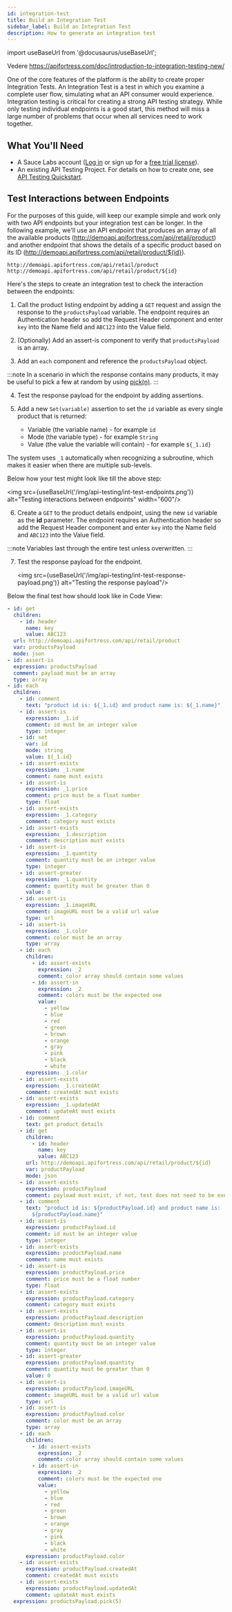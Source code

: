 ```yaml
---
id: integration-test
title: Build an Integration Test
sidebar_label: Build an Integration Test
description: How to generate an integration test
---
```


import useBaseUrl from '@docusaurus/useBaseUrl';

Vedere https://apifortress.com/doc/introduction-to-integration-testing-new/

One of the core features of the platform is the ability to create proper Integration Tests. An Integration Test is a test in which you examine a complete user flow, simulating what an API consumer would experience. Integration testing is critical for creating a strong API testing strategy. While only testing individual endpoints is a good start, this method will miss a large number of problems that occur when all services need to work together.

## What You'll Need

- A Sauce Labs account ([Log in](https://accounts.saucelabs.com/am/XUI/#login/) or sign up for a [free trial license](https://saucelabs.com/sign-up)).
- An existing API Testing Project. For details on how to create one, see [API Testing Quickstart](/api-testing/quickstart/).

## Test Interactions between Endpoints

For the purposes of this guide, will keep our example simple and work only with two API endpoints but your integration test can be longer.
In the following example, we'll use an API endpoint that produces an array of all the available products (http://demoapi.apifortress.com/api/retail/product) and another endpoint that shows the details of a specific product based on its ID (http://demoapi.apifortress.com/api/retail/product/${id}).

```http request
http://demoapi.apifortress.com/api/retail/product
http://demoapi.apifortress.com/api/retail/product/${id}
```

Here's the steps to create an integration test to check the interaction between the endpoints:

1. Call the product listing endpoint by adding a `GET` request and assign the response to the `productsPayload` variable. The endpoint requires an Authentication header so add the Request Header component and enter `key` into the Name field and `ABC123` into the Value field.

2. (Optionally) Add an assert-is component to verify that `productsPayload` is an array.

3. Add an `each` component and reference the `productsPayload` object.

:::note
In a scenario in which the response contains many products, it may be useful to pick a few at random by using [pick(n)](/api-testing/composer/expressions/#pick).
:::

4. Test the response payload for the endpoint by adding assertions.

5. Add a new `Set(variable)` assertion to set the `id` variable as every single product that is returned:
   - Variable (the variable name) - for example `id`
   - Mode (the variable type) - for example `String`
   - Value (the value the variable will contain) - for example `${_1.id}`

The system uses `_1` automatically when recognizing a subroutine, which makes it easier when there are multiple sub-levels.

Below how your test might look like till the above step:

<img src={useBaseUrl('/img/api-testing/int-test-endpoints.png')} alt="Testing interactions between endpoints" width="600"/>

6. Create a `GET` to the product details endpoint, using the new `id` variable as the **id** parameter. The endpoint requires an Authentication header so add the Request Header component and enter `key` into the Name field and `ABC123` into the Value field.

:::note
Variables last through the entire test unless overwritten.
:::

7. Test the response payload for the endpoint.

   <img src={useBaseUrl('/img/api-testing/int-test-response-payload.png')} alt="Testing the response payload"/>

Below the final test how should look like in Code View:

```yaml
- id: get
  children:
    - id: header
      name: key
      value: ABC123
  url: http://demoapi.apifortress.com/api/retail/product
  var: productsPayload
  mode: json
- id: assert-is
  expression: productsPayload
  comment: payload must be an array
  type: array
- id: each
  children:
    - id: comment
      text: "product id is: ${_1.id} and product name is: ${_1.name}"
    - id: assert-is
      expression: _1.id
      comment: id must be an integer value
      type: integer
    - id: set
      var: id
      mode: string
      value: ${_1.id}
    - id: assert-exists
      expression: _1.name
      comment: name must exists
    - id: assert-is
      expression: _1.price
      comment: price must be a float number
      type: float
    - id: assert-exists
      expression: _1.category
      comment: category must exists
    - id: assert-exists
      expression: _1.description
      comment: description must exists
    - id: assert-is
      expression: _1.quantity
      comment: quantity must be an integer value
      type: integer
    - id: assert-greater
      expression: _1.quantity
      comment: quantity must be greater than 0
      value: 0
    - id: assert-is
      expression: _1.imageURL
      comment: imageURL must be a valid url value
      type: url
    - id: assert-is
      expression: _1.color
      comment: color must be an array
      type: array
    - id: each
      children:
        - id: assert-exists
          expression: _2
          comment: color array should contain some values
        - id: assert-in
          expression: _2
          comment: colors must be the expected one
          value:
            - yellow
            - blue
            - red
            - green
            - brown
            - orange
            - gray
            - pink
            - black
            - white
      expression: _1.color
    - id: assert-exists
      expression: _1.createdAt
      comment: createdAt must exists
    - id: assert-exists
      expression: _1.updatedAt
      comment: updateAt must exists
    - id: comment
      text: get product details
    - id: get
      children:
        - id: header
          name: key
          value: ABC123
      url: http://demoapi.apifortress.com/api/retail/product/${id}
      var: productPayload
      mode: json
    - id: assert-exists
      expression: productPayload
      comment: payload must exist, if not, test does not need to be executed
    - id: comment
      text: "product id is: ${productPayload.id} and product name is:
        ${productPayload.name}"
    - id: assert-is
      expression: productPayload.id
      comment: id must be an integer value
      type: integer
    - id: assert-exists
      expression: productPayload.name
      comment: name must exists
    - id: assert-is
      expression: productPayload.price
      comment: price must be a float number
      type: float
    - id: assert-exists
      expression: productPayload.category
      comment: category must exists
    - id: assert-exists
      expression: productPayload.description
      comment: description must exists
    - id: assert-is
      expression: productPayload.quantity
      comment: quantity must be an integer value
      type: integer
    - id: assert-greater
      expression: productPayload.quantity
      comment: quantity must be greater than 0
      value: 0
    - id: assert-is
      expression: productPayload.imageURL
      comment: imageURL must be a valid url value
      type: url
    - id: assert-is
      expression: productPayload.color
      comment: color must be an array
      type: array
    - id: each
      children:
        - id: assert-exists
          expression: _2
          comment: color array should contain some values
        - id: assert-in
          expression: _2
          comment: colors must be the expected one
          value:
            - yellow
            - blue
            - red
            - green
            - brown
            - orange
            - gray
            - pink
            - black
            - white
      expression: productPayload.color
    - id: assert-exists
      expression: productPayload.createdAt
      comment: createdAt must exists
    - id: assert-exists
      expression: productPayload.updatedAt
      comment: updateAt must exists
  expression: productsPayload.pick(5)
```
